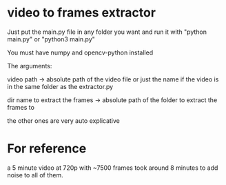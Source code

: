 # video to frames extractor

Just put the main.py file in any folder you want and run it with "python main.py" or "python3 main.py"

You must have numpy and opencv-python installed

The arguments:

video path -> absolute path of the video file or just the name if the video is in the same folder as the extractor.py

dir name to extract the frames -> absolute path of the folder to extract the frames to

the other ones are very auto explicative


# For reference

a 5 minute video at 720p with ~7500 frames took around 8 minutes to add noise to all of them.